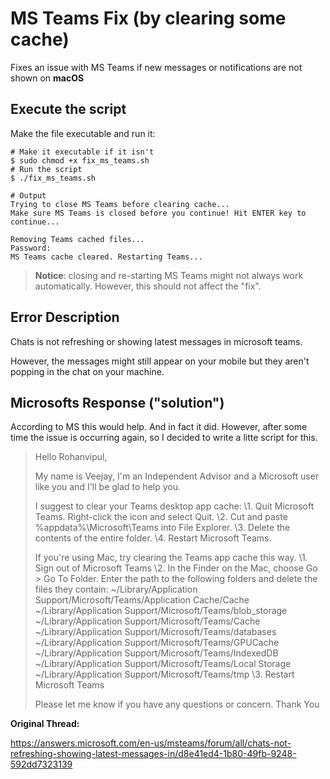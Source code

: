# MS Teams Fix (by clearing some cache)
Fixes an issue with MS Teams if new messages or notifications are not shown on **macOS**

## Execute the script

Make the file executable and run it:

```shell
# Make it executable if it isn't
$ sudo chmod +x fix_ms_teams.sh
# Run the script
$ ./fix_ms_teams.sh

# Output 
Trying to close MS Teams before clearing cache...
Make sure MS Teams is closed before you continue! Hit ENTER key to continue...

Removing Teams cached files...
Password:
MS Teams cache cleared. Restarting Teams...
```

> **Notice**: closing and re-starting MS Teams might not always work automatically. However, this should not affect the "fix".

## Error Description

Chats is not refreshing or showing latest messages in microsoft teams.

However, the messages might still appear on your mobile but they aren't popping in the chat on your machine.

## Microsofts Response ("solution")

According to MS this would help. And in fact it did. However, after some time the issue is occurring again, so I decided to write a litte script for this.

> Hello Rohanvipul,
>
> My name is Veejay, I'm an Independent Advisor and a Microsoft user like you and I'll be glad to help you.
>
> I suggest to clear your Teams desktop app cache:
> \1. Quit Microsoft Teams. Right-click the icon and select Quit.
> \2. Cut and paste %appdata%\Microsoft\Teams into File Explorer.
> \3. Delete the contents of the entire folder.
> \4. Restart Microsoft Teams.
>
> If you're using Mac, try clearing the Teams app cache this way.
> \1. Sign out of Microsoft Teams
> \2. In the Finder on the Mac, choose Go > Go To Folder. Enter the path to the following folders and delete the files they contain:
> ~/Library/Application Support/Microsoft/Teams/Application Cache/Cache
> ~/Library/Application Support/Microsoft/Teams/blob_storage
> ~/Library/Application Support/Microsoft/Teams/Cache
> ~/Library/Application Support/Microsoft/Teams/databases
> ~/Library/Application Support/Microsoft/Teams/GPUCache
> ~/Library/Application Support/Microsoft/Teams/IndexedDB
> ~/Library/Application Support/Microsoft/Teams/Local Storage
> ~/Library/Application Support/Microsoft/Teams/tmp
> \3. Restart Microsoft Teams
>
> Please let me know if you have any questions or concern.
> Thank You

**Original Thread:**

https://answers.microsoft.com/en-us/msteams/forum/all/chats-not-refreshing-showing-latest-messages-in/d8e41ed4-1b80-49fb-9248-592dd7323139

